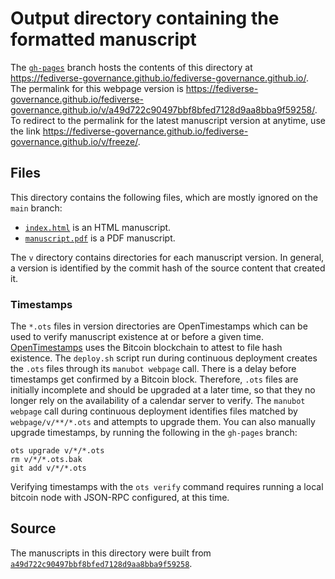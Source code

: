 # Output directory containing the formatted manuscript

The [`gh-pages`](https://github.com/fediverse-governance/fediverse-governance.github.io/tree/gh-pages) branch hosts the contents of this directory at <https://fediverse-governance.github.io/fediverse-governance.github.io/>.
The permalink for this webpage version is <https://fediverse-governance.github.io/fediverse-governance.github.io/v/a49d722c90497bbf8bfed7128d9aa8bba9f59258/>.
To redirect to the permalink for the latest manuscript version at anytime, use the link <https://fediverse-governance.github.io/fediverse-governance.github.io/v/freeze/>.

## Files

This directory contains the following files, which are mostly ignored on the `main` branch:

+ [`index.html`](index.html) is an HTML manuscript.
+ [`manuscript.pdf`](manuscript.pdf) is a PDF manuscript.

The `v` directory contains directories for each manuscript version.
In general, a version is identified by the commit hash of the source content that created it.

### Timestamps

The `*.ots` files in version directories are OpenTimestamps which can be used to verify manuscript existence at or before a given time.
[OpenTimestamps](https://opentimestamps.org/) uses the Bitcoin blockchain to attest to file hash existence.
The `deploy.sh` script run during continuous deployment creates the `.ots` files through its `manubot webpage` call.
There is a delay before timestamps get confirmed by a Bitcoin block.
Therefore, `.ots` files are initially incomplete and should be upgraded at a later time, so that they no longer rely on the availability of a calendar server to verify.
The `manubot webpage` call during continuous deployment identifies files matched by `webpage/v/**/*.ots` and attempts to upgrade them.
You can also manually upgrade timestamps, by running the following in the `gh-pages` branch:

```shell
ots upgrade v/*/*.ots
rm v/*/*.ots.bak
git add v/*/*.ots
```

Verifying timestamps with the `ots verify` command requires running a local bitcoin node with JSON-RPC configured, at this time.

## Source

The manuscripts in this directory were built from
[`a49d722c90497bbf8bfed7128d9aa8bba9f59258`](https://github.com/fediverse-governance/fediverse-governance.github.io/commit/a49d722c90497bbf8bfed7128d9aa8bba9f59258).
